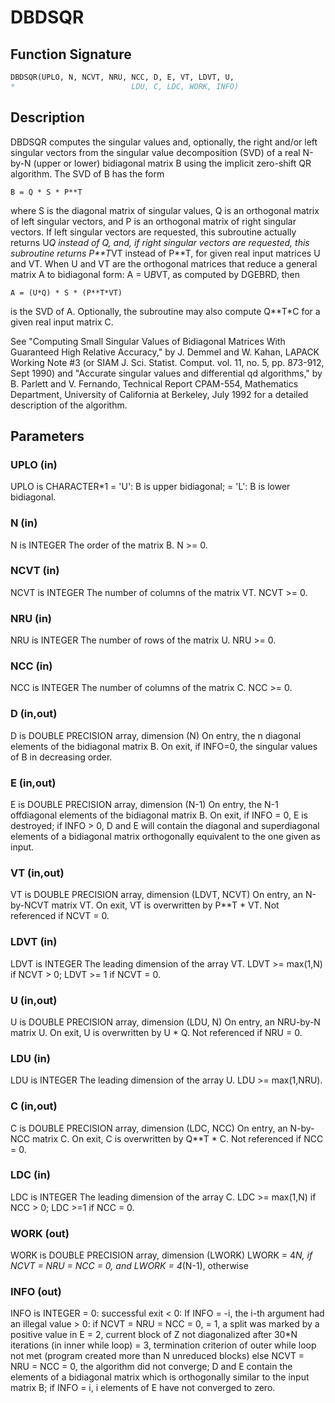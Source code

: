 # DBDSQR

## Function Signature

```fortran
DBDSQR(UPLO, N, NCVT, NRU, NCC, D, E, VT, LDVT, U,
*                          LDU, C, LDC, WORK, INFO)
```

## Description


 DBDSQR computes the singular values and, optionally, the right and/or
 left singular vectors from the singular value decomposition (SVD) of
 a real N-by-N (upper or lower) bidiagonal matrix B using the implicit
 zero-shift QR algorithm.  The SVD of B has the form

    B = Q * S * P**T

 where S is the diagonal matrix of singular values, Q is an orthogonal
 matrix of left singular vectors, and P is an orthogonal matrix of
 right singular vectors.  If left singular vectors are requested, this
 subroutine actually returns U*Q instead of Q, and, if right singular
 vectors are requested, this subroutine returns P**T*VT instead of
 P**T, for given real input matrices U and VT.  When U and VT are the
 orthogonal matrices that reduce a general matrix A to bidiagonal
 form:  A = U*B*VT, as computed by DGEBRD, then

    A = (U*Q) * S * (P**T*VT)

 is the SVD of A.  Optionally, the subroutine may also compute Q**T*C
 for a given real input matrix C.

 See "Computing  Small Singular Values of Bidiagonal Matrices With
 Guaranteed High Relative Accuracy," by J. Demmel and W. Kahan,
 LAPACK Working Note #3 (or SIAM J. Sci. Statist. Comput. vol. 11,
 no. 5, pp. 873-912, Sept 1990) and
 "Accurate singular values and differential qd algorithms," by
 B. Parlett and V. Fernando, Technical Report CPAM-554, Mathematics
 Department, University of California at Berkeley, July 1992
 for a detailed description of the algorithm.

## Parameters

### UPLO (in)

UPLO is CHARACTER*1 = 'U': B is upper bidiagonal; = 'L': B is lower bidiagonal.

### N (in)

N is INTEGER The order of the matrix B. N >= 0.

### NCVT (in)

NCVT is INTEGER The number of columns of the matrix VT. NCVT >= 0.

### NRU (in)

NRU is INTEGER The number of rows of the matrix U. NRU >= 0.

### NCC (in)

NCC is INTEGER The number of columns of the matrix C. NCC >= 0.

### D (in,out)

D is DOUBLE PRECISION array, dimension (N) On entry, the n diagonal elements of the bidiagonal matrix B. On exit, if INFO=0, the singular values of B in decreasing order.

### E (in,out)

E is DOUBLE PRECISION array, dimension (N-1) On entry, the N-1 offdiagonal elements of the bidiagonal matrix B. On exit, if INFO = 0, E is destroyed; if INFO > 0, D and E will contain the diagonal and superdiagonal elements of a bidiagonal matrix orthogonally equivalent to the one given as input.

### VT (in,out)

VT is DOUBLE PRECISION array, dimension (LDVT, NCVT) On entry, an N-by-NCVT matrix VT. On exit, VT is overwritten by P**T * VT. Not referenced if NCVT = 0.

### LDVT (in)

LDVT is INTEGER The leading dimension of the array VT. LDVT >= max(1,N) if NCVT > 0; LDVT >= 1 if NCVT = 0.

### U (in,out)

U is DOUBLE PRECISION array, dimension (LDU, N) On entry, an NRU-by-N matrix U. On exit, U is overwritten by U * Q. Not referenced if NRU = 0.

### LDU (in)

LDU is INTEGER The leading dimension of the array U. LDU >= max(1,NRU).

### C (in,out)

C is DOUBLE PRECISION array, dimension (LDC, NCC) On entry, an N-by-NCC matrix C. On exit, C is overwritten by Q**T * C. Not referenced if NCC = 0.

### LDC (in)

LDC is INTEGER The leading dimension of the array C. LDC >= max(1,N) if NCC > 0; LDC >=1 if NCC = 0.

### WORK (out)

WORK is DOUBLE PRECISION array, dimension (LWORK) LWORK = 4*N, if NCVT = NRU = NCC = 0, and LWORK = 4*(N-1), otherwise

### INFO (out)

INFO is INTEGER = 0: successful exit < 0: If INFO = -i, the i-th argument had an illegal value > 0: if NCVT = NRU = NCC = 0, = 1, a split was marked by a positive value in E = 2, current block of Z not diagonalized after 30*N iterations (in inner while loop) = 3, termination criterion of outer while loop not met (program created more than N unreduced blocks) else NCVT = NRU = NCC = 0, the algorithm did not converge; D and E contain the elements of a bidiagonal matrix which is orthogonally similar to the input matrix B; if INFO = i, i elements of E have not converged to zero.

